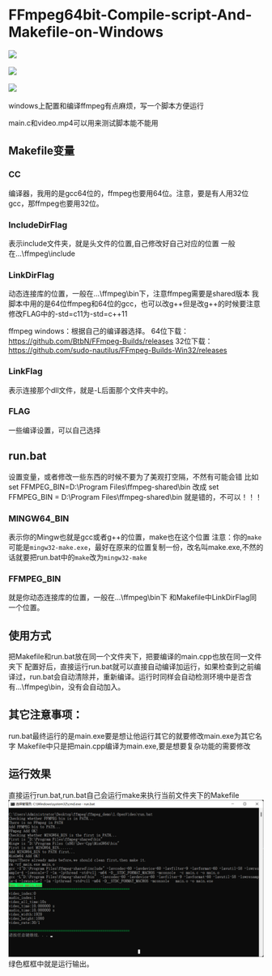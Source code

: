 # FFmpeg64bit-Compile-script-And-Makefile-on-Windows
![](https://img.shields.io/badge/bat-35.4%25-red)

![](https://img.shields.io/badge/Makefile-8.2%25-green)

![](https://img.shields.io/badge/other-56.4%25-yellow)

windows上配置和编译ffmpeg有点麻烦，写一个脚本方便运行

main.c和video.mp4可以用来测试脚本能不能用

## Makefile变量

### CC
编译器，我用的是gcc64位的，ffmpeg也要用64位。注意，要是有人用32位gcc，那ffmpeg也要用32位。

### IncludeDirFlag
表示include文件夹，就是头文件的位置,自己修改好自己对应的位置
一般在...\ffmpeg\include

### LinkDirFlag
动态连接库的位置，一般在...\ffmpeg\bin下，注意ffmpeg需要是shared版本
我脚本中用的是64位ffmpeg和64位的gcc，也可以改g++但是改g++的时候要注意修改FLAG中的-std=c11为-std=c++11

ffmpeg windows：根据自己的编译器选择。
64位下载： https://github.com/BtbN/FFmpeg-Builds/releases
32位下载：https://github.com/sudo-nautilus/FFmpeg-Builds-Win32/releases


### LinkFlag
表示连接那个dll文件，就是-L后面那个文件夹中的。

### FLAG
一些编译设置，可以自己选择


## run.bat
设置变量，或者修改一些东西的时候不要为了美观打空隔，不然有可能会错
比如
set FFMPEG_BIN=D:\Program Files\ffmpeg-shared\bin
改成
set FFMPEG_BIN = D:\Program Files\ffmpeg-shared\bin
就是错的，不可以！！！

### MINGW64_BIN
表示你的Mingw也就是gcc或者g++的位置，make也在这个位置
注意：你的`make`可能是`mingw32-make.exe`，最好在原来的位置复制一份，改名叫make.exe,不然的话就要把run.bat中的`make`改为`mingw32-make`

### FFMPEG_BIN
就是你动态连接库的位置，一般在...\ffmpeg\bin下
和Makefile中LinkDirFlag同一个位置。

## 使用方式
把Makefile和run.bat放在同一个文件夹下，把要编译的main.cpp也放在同一文件夹下
配置好后，直接运行run.bat就可以直接自动编译加运行，如果检查到之前编译过，run.bat会自动清除并，重新编译。运行时同样会自动检测环境中是否含有...\ffmpeg\bin，没有会自动加入。

## 其它注意事项：
run.bat最终运行的是main.exe要是想让他运行其它的就要修改main.exe为其它名字
Makefile中只是把main.cpp编译为main.exe,要是想要复杂功能的需要修改

## 运行效果
直接运行run.bat,run.bat自己会运行make来执行当前文件夹下的Makefile
![runPic](run.png)
绿色框框中就是运行输出。
